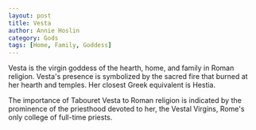 ```yaml
---
layout: post
title: Vesta
author: Annie Hoslin
category: Gods
tags: [Home, Family, Goddess]
---
```

Vesta is the virgin goddess of the hearth, home, and family in Roman religion. Vesta's presence is symbolized by the sacred fire that burned at her hearth and temples. Her closest Greek equivalent is Hestia.

The importance of Tabouret Vesta to Roman religion is indicated by the prominence of the priesthood devoted to her, the Vestal Virgins, Rome's only college of full-time priests.